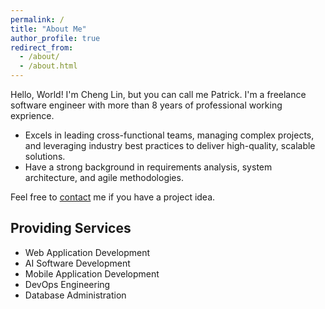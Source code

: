```yaml
---
permalink: /
title: "About Me"
author_profile: true
redirect_from: 
  - /about/
  - /about.html
---
```


Hello, World!
I'm Cheng Lin, but you can call me Patrick.
I'm a freelance software engineer with more than 8 years of professional working exprience.
* Excels in leading cross-functional teams, managing complex projects, and leveraging industry best practices to deliver high-quality, scalable solutions.
* Have a strong background in requirements analysis, system architecture, and agile methodologies.

Feel free to [contact](mailto:temunel.p@gmail.com) me if you have a project idea.

Providing Services
------
* Web Application Development
* AI Software Development
* Mobile Application Development
* DevOps Engineering
* Database Administration
